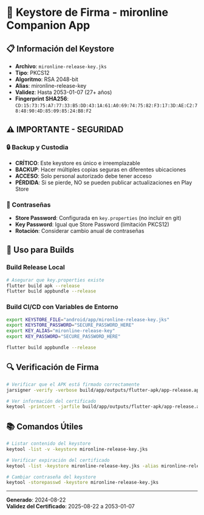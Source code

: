 # 🔐 Keystore de Firma - mironline Companion App

## 📋 Información del Keystore

- **Archivo**: `mironline-release-key.jks`
- **Tipo**: PKCS12
- **Algoritmo**: RSA 2048-bit
- **Alias**: mironline-release-key
- **Validez**: Hasta 2053-01-07 (27+ años)
- **Fingerprint SHA256**: `CD:15:73:75:A7:77:33:B5:DD:43:1A:61:A0:69:74:75:82:F3:17:3D:AE:C2:78:48:90:4D:85:09:85:24:B8:F2`

## ⚠️ IMPORTANTE - SEGURIDAD

### 🔒 Backup y Custodia
- **CRÍTICO**: Este keystore es único e irreemplazable
- **BACKUP**: Hacer múltiples copias seguras en diferentes ubicaciones
- **ACCESO**: Solo personal autorizado debe tener acceso
- **PÉRDIDA**: Si se pierde, NO se pueden publicar actualizaciones en Play Store

### 🔑 Contraseñas
- **Store Password**: Configurada en `key.properties` (no incluir en git)
- **Key Password**: Igual que Store Password (limitación PKCS12)
- **Rotación**: Considerar cambio anual de contraseñas

## 🚀 Uso para Builds

### Build Release Local
```bash
# Asegurar que key.properties existe
flutter build apk --release
flutter build appbundle --release
```

### Build CI/CD con Variables de Entorno
```bash
export KEYSTORE_FILE="android/app/mironline-release-key.jks"
export KEYSTORE_PASSWORD="SECURE_PASSWORD_HERE"
export KEY_ALIAS="mironline-release-key"
export KEY_PASSWORD="SECURE_PASSWORD_HERE"

flutter build appbundle --release
```

## 🔍 Verificación de Firma

```bash
# Verificar que el APK está firmado correctamente
jarsigner -verify -verbose build/app/outputs/flutter-apk/app-release.apk

# Ver información del certificado
keytool -printcert -jarfile build/app/outputs/flutter-apk/app-release.apk
```

## 📚 Comandos Útiles

```bash
# Listar contenido del keystore
keytool -list -v -keystore mironline-release-key.jks

# Verificar expiración del certificado
keytool -list -keystore mironline-release-key.jks -alias mironline-release-key

# Cambiar contraseña del keystore
keytool -storepasswd -keystore mironline-release-key.jks
```

---
**Generado**: 2024-08-22  
**Validez del Certificado**: 2025-08-22 a 2053-01-07